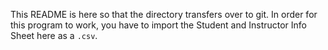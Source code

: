This README is here so that the directory transfers over to git. In order for this program to work, you have to import the Student and Instructor Info Sheet here as a `.csv`.